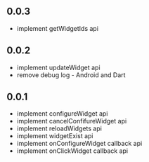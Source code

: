 ## 0.0.3

* implement getWidgetIds api

## 0.0.2

* implement updateWidget api
* remove debug log - Android and Dart

## 0.0.1

* implement configureWidget api
* implement cancelConfifureWidget api
* implement reloadWidgets api
* implement widgetExist api
* implement onConfigureWidget callback api
* implement onClickWidget callback api
